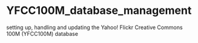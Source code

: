 # YFCC100M_database_management
setting up, handling and updating the Yahoo! Flickr Creative Commons 100M (YFCC100M) database
